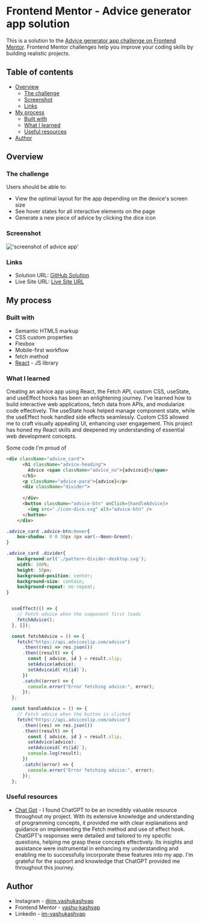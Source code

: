 # Frontend Mentor - Advice generator app solution

This is a solution to the [Advice generator app challenge on Frontend Mentor](https://www.frontendmentor.io/challenges/advice-generator-app-QdUG-13db). Frontend Mentor challenges help you improve your coding skills by building realistic projects.

## Table of contents

- [Overview](#overview)
  - [The challenge](#the-challenge)
  - [Screenshot](#screenshot)
  - [Links](#links)
- [My process](#my-process)
  - [Built with](#built-with)
  - [What I learned](#what-i-learned)
  - [Useful resources](#useful-resources)
- [Author](#author)


## Overview

### The challenge

Users should be able to:

- View the optimal layout for the app depending on the device's screen size
- See hover states for all interactive elements on the page
- Generate a new piece of advice by clicking the dice icon

### Screenshot

!['screenshot of advice app'](./Advice-App.png)



### Links

- Solution URL: [GitHub Solution](https://github.com/vashu-kashyap/Advice-App)
- Live Site URL: [Live Site URL](https://64afd180eaf9b7043363ac25--stellar-dango-921793.netlify.app/)

## My process

### Built with

- Semantic HTML5 markup
- CSS custom properties
- Flexbox
- Mobile-first workflow
- fetch method 
- [React](https://reactjs.org/) - JS library




### What I learned


Creating an advice app using React, the Fetch API, custom CSS, useState, and useEffect hooks has been an enlightening journey. I've learned how to build interactive web applications, fetch data from APIs, and modularize code effectively. The useState hook helped manage component state, while the useEffect hook handled side effects seamlessly. Custom CSS allowed me to craft visually appealing UI, enhancing user engagement. This project has honed my React skills and deepened my understanding of essential web development concepts.

Some  code I'm proud of

```html
<div className="advice_card">
      <h1 className="advice-heading">
        Advice <span className="advice_no">{adviceid}</span>
      </h1>
      <p className="advice-para">{advice}</p>
      <div className="divider">
        
      </div>
      <button className="advice-btn" onClick={handleAdvice}>
        <img src="./icon-dice.svg" alt="advice-btn" />
      </button>
    </div>
```
```css
.advice_card .advice-btn:hover{
    box-shadow: 0 0 30px 4px var(--Neon-Green);
}

.advice_card .divider{
    background:url('./pattern-divider-desktop.svg');
    width: 100%;
    height: 50px;
    background-position: center;
    background-size: contain;
    background-repeat: no-repeat;
}

```
```js

  useEffect(() => {
    // Fetch advice when the component first loads
    fetchAdvice();
  }, []);

  const fetchAdvice = () => {
    fetch("https://api.adviceslip.com/advice")
      .then((res) => res.json())
      .then((result) => {
        const { advice, id } = result.slip;
        setAdvice(advice);
        setAdviceid(`#${id}`);
      })
      .catch((error) => {
        console.error("Error fetching advice:", error);
      });
  };

  const handleAdvice = () => {
    // Fetch advice when the button is clicked
    fetch("https://api.adviceslip.com/advice")
      .then((res) => res.json())
      .then((result) => {
        const { advice, id } = result.slip;
        setAdvice(advice);
        setAdviceid(`#${id}`);
        console.log(result);
      })
      .catch((error) => {
        console.error("Error fetching advice:", error);
      });
  };

```



### Useful resources

- [Chat Gpt](https://chat.openai.com/) - I found ChatGPT to be an incredibly valuable resource throughout my project. With its extensive knowledge and understanding of programming concepts, it provided me with clear explanations and guidance on implementing the Fetch method and use of effect hook. ChatGPT's responses were detailed and tailored to my specific questions, helping me grasp these concepts effectively. Its insights and assistance were instrumental in enhancing my understanding and enabling me to successfully incorporate these features into my app. I'm grateful for the support and knowledge that ChatGPT provided me throughout this journey.



## Author

- Instagram - [@im.vashukashyap](https://www.instagram.com/im.vashukashyap/)
- Frontend Mentor - [vashu-kashyap](https://www.frontendmentor.io/profile/vashu-kashyap)
- Linkedin - [im-vashukashyap](https://www.linkedin.com/in/im-vashukashyap/)

